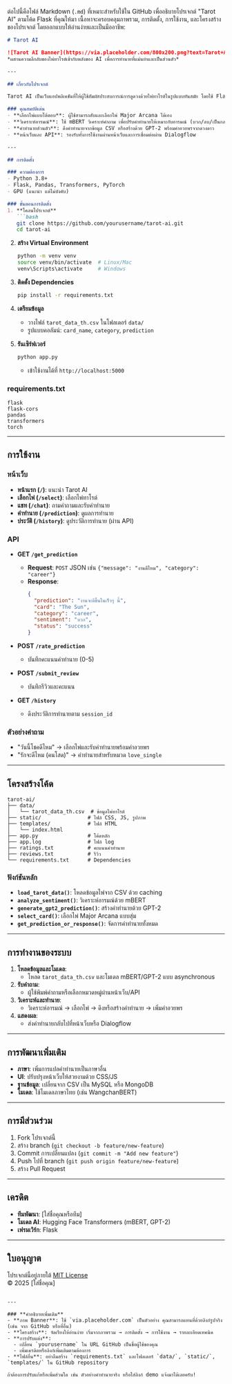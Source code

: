 ต่อไปนี้คือไฟล์ Markdown (`.md`) ที่เหมาะสำหรับใช้ใน GitHub เพื่ออธิบายโปรเจกต์ "Tarot AI" ตามโค้ด Flask ที่คุณให้มา เนื้อหาจะครอบคลุมภาพรวม, การติดตั้ง, การใช้งาน, และโครงสร้างของโปรเจกต์ โดยออกแบบให้อ่านง่ายและเป็นมืออาชีพ:

```markdown
# Tarot AI

![Tarot AI Banner](https://via.placeholder.com/800x200.png?text=Tarot+AI+-+Mystical+Fortune-Telling+with+AI)  
*ผสานความลึกลับของไพ่ทาโรต์เข้ากับพลังของ AI เพื่อการทำนายที่แม่นยำและเป็นส่วนตัว*

---

## เกี่ยวกับโปรเจกต์

Tarot AI เป็นเว็บแอปพลิเคชันที่ให้ผู้ใช้สัมผัสประสบการณ์การดูดวงด้วยไพ่ทาโรต์ในรูปแบบทันสมัย โดยใช้ Flask เป็นเซิร์ฟเวอร์หลัก และผสานการวิเคราะห์อารมณ์ด้วย **mBERT** และการสร้างคำทำนายด้วย **GPT-2** เพื่อให้คำทำนายมีความฉลาดและเหมาะสมกับบริบทของผู้ใช้

### คุณสมบัติเด่น
- **เลือกไพ่แบบโต้ตอบ**: ผู้ใช้สามารถสับและเลือกไพ่ Major Arcana ได้เอง
- **วิเคราะห์อารมณ์**: ใช้ mBERT วิเคราะห์คำถาม เพื่อปรับคำทำนายให้เหมาะกับอารมณ์ (บวก/ลบ/เป็นกลาง)
- **คำทำนายส่วนตัว**: ดึงคำทำนายจากข้อมูล CSV หรือสร้างด้วย GPT-2 พร้อมคำอวยพรจากดวงดาว
- **หน้าเว็บและ API**: รองรับทั้งการใช้งานผ่านหน้าเว็บและการเชื่อมต่อผ่าน Dialogflow

---

## การติดตั้ง

### ความต้องการ
- Python 3.8+
- Flask, Pandas, Transformers, PyTorch
- GPU (แนะนำ แต่ไม่บังคับ)

### ขั้นตอนการติดตั้ง
1. **โคลนโปรเจกต์**
   ```bash
   git clone https://github.com/yourusername/tarot-ai.git
   cd tarot-ai
   ```

2. **สร้าง Virtual Environment**
   ```bash
   python -m venv venv
   source venv/bin/activate  # Linux/Mac
   venv\Scripts\activate     # Windows
   ```

3. **ติดตั้ง Dependencies**
   ```bash
   pip install -r requirements.txt
   ```

4. **เตรียมข้อมูล**
   - วางไฟล์ `tarot_data_th.csv` ในโฟลเดอร์ `data/`  
   - รูปแบบคอลัมน์: `card_name`, `category`, `prediction`

5. **รันเซิร์ฟเวอร์**
   ```bash
   python app.py
   ```
   - เข้าใช้งานได้ที่ `http://localhost:5000`

### requirements.txt
```plaintext
flask
flask-cors
pandas
transformers
torch
```

---

## การใช้งาน

### หน้าเว็บ
- **หน้าแรก (`/`)**: แนะนำ Tarot AI
- **เลือกไพ่ (`/select`)**: เลือกไพ่ทาโรต์
- **แชท (`/chat`)**: ถามคำถามและรับคำทำนาย
- **คำทำนาย (`/prediction`)**: ดูผลการทำนาย
- **ประวัติ (`/history`)**: ดูประวัติการทำนาย (ผ่าน API)

### API
- **GET `/get_prediction`**  
  - **Request**: `POST` JSON เช่น `{"message": "งานดีไหม", "category": "career"}`
  - **Response**: 
    ```json
    {
      "prediction": "งานจะดีขึ้นในเร็วๆ นี้",
      "card": "The Sun",
      "category": "career",
      "sentiment": "บวก",
      "status": "success"
    }
    ```

- **POST `/rate_prediction`**  
  - บันทึกคะแนนคำทำนาย (0-5)

- **POST `/submit_review`**  
  - บันทึกรีวิวและคะแนน

- **GET `/history`**  
  - ดึงประวัติการทำนายตาม `session_id`

### ตัวอย่างคำถาม
- "วันนี้โชคดีไหม" → เลือกไพ่และรับคำทำนายพร้อมคำอวยพร
- "รักจะดีไหม (คนโสด)" → คำทำนายสำหรับหมวด `love_single`

---

## โครงสร้างโค้ด

```
tarot-ai/
├── data/
│   └── tarot_data_th.csv  # ข้อมูลไพ่ทาโรต์
├── static/               # ไฟล์ CSS, JS, รูปภาพ
├── templates/            # ไฟล์ HTML
│   └── index.html
├── app.py                # โค้ดหลัก
├── app.log               # ไฟล์ log
├── ratings.txt           # คะแนนคำทำนาย
├── reviews.txt           # รีวิว
└── requirements.txt      # Dependencies
```

### ฟังก์ชันหลัก
- **`load_tarot_data()`**: โหลดข้อมูลไพ่จาก CSV ด้วย caching
- **`analyze_sentiment()`**: วิเคราะห์อารมณ์ด้วย mBERT
- **`generate_gpt2_prediction()`**: สร้างคำทำนายด้วย GPT-2
- **`select_card()`**: เลือกไพ่ Major Arcana แบบสุ่ม
- **`get_prediction_or_response()`**: จัดการคำทำนายทั้งหมด

---

## การทำงานของระบบ

1. **โหลดข้อมูลและโมเดล**:
   - โหลด `tarot_data_th.csv` และโมเดล mBERT/GPT-2 แบบ asynchronous
2. **รับคำถาม**:
   - ผู้ใช้พิมพ์คำถามหรือเลือกหมวดหมู่ผ่านหน้าเว็บ/API
3. **วิเคราะห์และทำนาย**:
   - วิเคราะห์อารมณ์ → เลือกไพ่ → ดึงหรือสร้างคำทำนาย → เพิ่มคำอวยพร
4. **แสดงผล**:
   - ส่งคำทำนายกลับไปที่หน้าเว็บหรือ Dialogflow

---

## การพัฒนาเพิ่มเติม

- **ภาษา**: เพิ่มการแปลคำทำนายเป็นภาษาอื่น
- **UI**: ปรับปรุงหน้าเว็บให้สวยงามด้วย CSS/JS
- **ฐานข้อมูล**: เปลี่ยนจาก CSV เป็น MySQL หรือ MongoDB
- **โมเดล**: ใช้โมเดลภาษาไทย (เช่น WangchanBERT)

---

## การมีส่วนร่วม

1. Fork โปรเจกต์นี้
2. สร้าง branch (`git checkout -b feature/new-feature`)
3. Commit การเปลี่ยนแปลง (`git commit -m "Add new feature"`)
4. Push ไปที่ branch (`git push origin feature/new-feature`)
5. สร้าง Pull Request

---

## เครดิต

- **ทีมพัฒนา**: [ใส่ชื่อคุณหรือทีม]
- **โมเดล AI**: Hugging Face Transformers (mBERT, GPT-2)
- **เฟรมเวิร์ก**: Flask

---

## ใบอนุญาต

โปรเจกต์นี้อยู่ภายใต้ [MIT License](LICENSE)  
© 2025 [ใส่ชื่อคุณ]
```

---

### **คำอธิบายเพิ่มเติม**
- **ภาพ Banner**: ใช้ `via.placeholder.com` เป็นตัวอย่าง คุณสามารถแทนที่ด้วยลิงก์รูปจริง (เช่น จาก GitHub หรือที่อื่น)
- **โครงสร้าง**: จัดเรียงให้อ่านง่าย เริ่มจากภาพรวม → การติดตั้ง → การใช้งาน → รายละเอียดเทคนิค
- **การปรับแต่ง**: 
  - เปลี่ยน `yourusername` ใน URL GitHub เป็นชื่อผู้ใช้ของคุณ
  - เพิ่มเครดิตหรือลิงก์เพิ่มเติมตามต้องการ
- **ไฟล์อื่น**: อย่าลืมสร้าง `requirements.txt` และโฟลเดอร์ `data/`, `static/`, `templates/` ใน GitHub repository

ถ้าต้องการปรับแก้หรือเพิ่มส่วนใด เช่น ตัวอย่างคำทำนายจริง หรือใส่ลิงก์ demo แจ้งมาได้เลยครับ!
 
 
